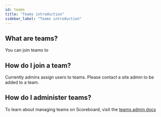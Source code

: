 ```yaml
---
id: teams
title: "Teams introduction"
sidebar_label: "Teams introduction"
---
```


## What are teams?

You can join teams to 

## How do I join a team?

Currently admins assign users to teams. Please contact a site admin to be added to a team.

## How do I administer teams?

To learn about managing teams on Scoreboard, visit the [teams admin docs](admin/teams.md)
